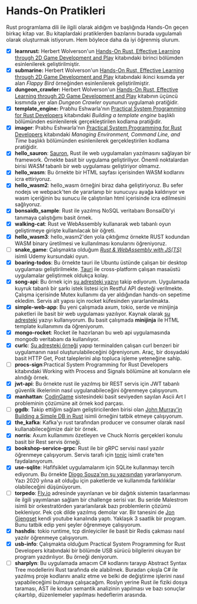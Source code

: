 # Hands-On Pratikleri

Rust programlama dili ile ilgili olarak aldığım ve başlığında Hands-On geçen birkaç kitap var. Bu kitaplardaki pratiklerden bazılarını burada uygulamalı olarak oluşturmak istiyorum. Hem böylece daha da iyi öğrenmiş olurum.

- [x] **learnrust:** Herbert Wolverson'un [Hands-On Rust, Effective Learning through 2D Game Development and Play](https://www.amazon.com/Hands-Rust-Effective-Learning-Development/dp/1680508164) kitabındaki birinci bölümden esinlenilerek geliştirilmiştir.
- [x] **submarine:** Herbert Wolverson'un [Hands-On Rust, Effective Learning through 2D Game Development and Play](https://www.amazon.com/Hands-Rust-Effective-Learning-Development/dp/1680508164) kitabındaki ikinci kısımda yer alan *Flappy Bird* örneğinden esinlenilerek geliştirilmiştir.
- [x] **dungeon_crawler:** Herbert Wolverson'un [Hands-On Rust, Effective Learning through 2D Game Development and Play](https://www.amazon.com/Hands-Rust-Effective-Learning-Development/dp/1680508164) kitabının üçüncü kısmında yer alan *Dungeon Crawler* oyununun uygulamalı pratiğidir.
- [x] **template_engine:** Prabhu Eshwarla'nın [Practical System Programming for Rust Developers](https://www.packtpub.com/product/practical-system-programming-for-rust-developers/9781800560963) kitabındaki *Building a template engine* başlıklı bölümünden esinlenilerek gerçekleştirilen kodlama pratiğidir.
- [x] **imager**: Prabhu Eshwarla'nın [Practical System Programming for Rust Developers](https://www.packtpub.com/product/practical-system-programming-for-rust-developers/9781800560963) kitabındaki *Managing Environment, Command Line, and Time* başlıklı bölümünden esinlenilerek gerçekleştirilen kodlama pratiğidir.
- [x] **hello_sauron**: [Sauron](https://crates.io/crates/sauron), Rust ile web uygulamaları yazılmasını sağlayan bir framework. Örnekte basit bir uygulama geliştiriliyor. Önemli noktalardan birisi *WASM* tabanlı bir web uygulaması geliştiriyor olmamız.
- [x] **hello_wasm**: Bu örnekte bir HTML sayfası içerisinden WASM kodlarını icra ettiriyoruz.
- [x] **hello_wasm2**: hello_wasm örneğini biraz daha geliştiriyoruz. Bu sefer nodejs ve webpack'ten de yararlanıp bir sunucuyu ayağa kaldırıyor ve wasm içeriğinin bu sunucu ile çalıştırılan html içerisinde icra edilmesini sağlıyoruz.
- [x] **bonsaidb_sample**: Rust ile yazılmış NoSQL veritabanı BonsaiDb'yi tanımaya çalıştığımı basit örnek.
- [x] **walking-cat**: Rust ve WebAssembly kullanarak web tabanlı oyun geliştirmeye girişte kullanılacak bir öğreti.
- [x] **hello_wasm3**: hello_wasm2'den yola çıktığımız örnekte RUST kodundan WASM binary üretilmesi ve kullanılması konularını öğreniyoruz.
- [ ] **snake_game**: Çalışmakta olduğum *[Rust & WebAssembly with JS(TS)](https://www.udemy.com/share/105FWE3@Hpnvamh4ENZu5y5aObIjO8bkcROyUFeKgIHqryuwCh57TADfqevU_-N3mQBQeGbgkA==/)* isimli Udemy kursundaki oyun.
- [x] **boaring-todos**: Bu örnekte tauri ile Ubuntu üstünde çalışan bir desktop uygulaması geliştirilmekte. [Tauri](https://tauri.app/) ile cross-platform çalışan masaüstü uygulamalar geliştirmek oldukça kolay.  
- [x] **song-api**: Bu örnek için [şu adresteki yazıyı](https://imajindevon.hashnode.dev/rust-rocket-song-request-api) takip ediyorum. Uygulamada kuyruk tabanlı bir şarkı istek listesi için Restful API desteği verilmekte. Çalışma içerisinde Mutex kullanımı da yer aldığından hands-on sepetime ekledim. Servis alt yapısı için rocket küfesinden yararlanılmakta.
- [x] **simple-web-app**: Bu yeni çalışmada axum, tokio, serde ve minijinja paketleri ile basit bir web uygulaması yazılıyor. Kaynak olarak [şu adresteki](https://woile.dev/posts/web-app-with-template-in-rust/) yazıyı kullanıyorum. Bu basit çalışmada **minijinja** ile HTML template kullanımını da öğreniyorum.
- [x] **mongo-rocket**: Rocket ile hazırlanan bu web api uygulamasında mongodb veritabanı da kullanılıyor.
- [x] **curlc**: [Şu adresteki örneği](https://www.bekk.christmas/post/2022/1/introduction-to-rust) yapıp terminalden çalışan curl benzeri bir uygulamanın nasıl oluşturulabileceğini öğreniyorum. Araç, bir dosyadaki basit HTTP Get, Post taleplerini alıp topluca işleme yeteneğine sahip.
- [ ] **procs-sign**:Practical System Programming for Rust Developers kitabındaki Working with Process and Signals bölümüne ait konuların ele alındığı örnek.
- [x] **jwt-api**: Bu örnekte rust ile yazılmış bir REST servis için JWT tabanlı güvenlik ilkelerinin nasıl uygulanabileceğini öğrenmeye çalışıyorum.
- [x] **manhattan**: [CodinGame](https://www.codingame.com) sistesindeki basit seviyeden sayılan Ascii Art I probleminin çözümüne ait örnek kod parçası.
- [ ] **ggdb**: Takip ettiğim sağlam geliştiricilerden birisi olan [John Murray'in Building a Simple DB in Rust](https://johns.codes/blog/build-a-db/part01) isimli örneğini tatbik etmeye çalışıyorum.
- [x] **the_kafka**: Kafka'yı rust tarafından producer ve consumer olarak nasıl kullanabileceğimize dair bir örnek.
- [x] **norris**: Axum kullanımını özetleyen ve Chuck Norris gerçekleri konulu basit bir Rest servis örneği.
- [x] **bookshop-service-grpc**: Rust ile bir gRPC servisi nasıl yazılır öğrenmeye çalışıyorum. Servis tarafı için [tonic](https://docs.rs/tonic/latest/tonic/) isimli crate'ten faydalanıyorum.
- [x] **use-sqlite**: Hafifsiklet uygulamalarım için SQLite kullanmayı tercih ediyorum. Bu örnekte [Diogo Souza'nın şu yazısından](https://www.developer.com/languages/creating-an-api-with-rust-and-sqlite/) yararlanıyorum. Yazı 2020 yılına ait olduğu için paketlerde ve kullanımda farklılıklar olabileceğini düşünüyorum.
- [ ] **torpedo**: [Fly.io](https://fly.io/dist-sys/) adresinde yayınlanan ve bir dağıtık sistemin tasarlanması ile ilgili yayımlanan sağlam bir challenge serisi var. Bu seride Malestrom isimli bir orkestratörden yararlanılarak bazı problemlerin çözümü bekleniyor. Pek çok dilde yazılmış demolar var. Bir tanesini de [Jon Gjengset](https://www.youtube.com/watch?v=gboGyccRVXI&list=WL&index=2&t=2236s) kendi youtube kanalında yaptı. Yaklaşık 3 saatlik bir program. Bunu tatbik edip yeni şeyler öğrenmeye çalışıyorum.
- [x] **hashdis**: tokio runtime, tcp dinleyiciler ile basit bir Redis çakması nasıl yazılır öğrenmeye çalışıyorum.
- [x] **usb-info**: Çalışmakta olduğum Practical System Programming for Rust Developers kitabındaki bir bölümde USB sürücü bilgilerini okuyan bir program yazdırılıyor. Bu örneği deniyorum.
- [ ] **sharplyn**: Bu uygulamada amacım C# kodlarını tarayıp Abstract Syntax Tree modellerini Rust tarafında ele alabilmek. Buradan çıkışla C# ile yazılmış proje kodlarını analiz etme ve belki de değiştirme işlerini nasıl yapabileceğimi bulmaya çalışacağım. Roslyn yerine Rust ile fiziki dosya taraması, AST ile kodun semantik analizinin yapılması ve bazı sonuçlar çıkartılıp, düzenlemeler yapılması hedeflerim arasında.